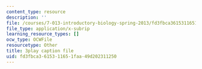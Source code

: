 ```yaml
---
content_type: resource
description: ''
file: /courses/7-013-introductory-biology-spring-2013/fd3fbca3615311651faa49d202311250_THR1YOKVdtk.srt
file_type: application/x-subrip
learning_resource_types: []
ocw_type: OCWFile
resourcetype: Other
title: 3play caption file
uid: fd3fbca3-6153-1165-1faa-49d202311250
---
```

